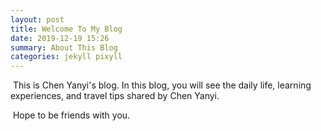 ```yaml
---
layout: post
title: Welcome To My Blog
date: 2019-12-19 15:26
summary: About This Blog
categories: jekyll pixyll
---
```


​    This is Chen Yanyi's blog. In this blog, you will see the daily life, learning experiences, and travel tips shared by Chen Yanyi. 

​    Hope to be friends with you.